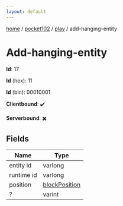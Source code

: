 ```yaml
---
layout: default
---
```


[home](/)  /  [pocket102](/protocol/pocket102)  /  [play](/protocol/pocket102/play)  /  add-hanging-entity

# Add-hanging-entity

**Id**: 17

**Id** (hex): 11

**Id** (bin): 00010001

**Clientbound**: ✔️

**Serverbound**: ✖️

## Fields

Name | Type
---|---
entity id | varlong
runtime id | varlong
position | [blockPosition](/protocol/pocket102/types/block-position)
? | varint

